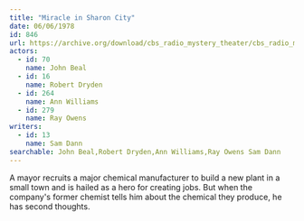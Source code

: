 ```yaml
---
title: "Miracle in Sharon City"
date: 06/06/1978
id: 846
url: https://archive.org/download/cbs_radio_mystery_theater/cbs_radio_mystery_theater-0801-0850.zip/cbs_radio_mystery_theater-0801-0850%2Fcbsrmt_0846_miracle_in_sharon_city.mp3
actors:  
  - id: 70
    name: John Beal  
  - id: 16
    name: Robert Dryden  
  - id: 264
    name: Ann Williams  
  - id: 279
    name: Ray Owens
writers:  
  - id: 13
    name: Sam Dann
searchable: John Beal,Robert Dryden,Ann Williams,Ray Owens Sam Dann
---
```

A mayor recruits a major chemical manufacturer to build a new plant in a small town and is hailed as a hero for creating jobs. But when the company's former chemist tells him about the chemical they produce, he has second thoughts.